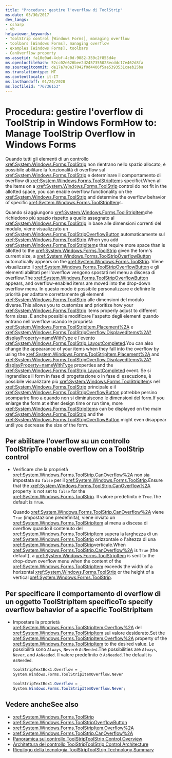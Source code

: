 ```yaml
---
title: "Procedura: gestire l'overflow di ToolStrip"
ms.date: 03/30/2017
dev_langs:
- csharp
- vb
helpviewer_keywords:
- ToolStrip control [Windows Forms], managing overflow
- toolbars [Windows Forms], managing overflow
- examples [Windows Forms], toolbars
- CanOverflow property
ms.assetid: fa10e0ad-4cbf-4c0d-9082-359c2f855d4e
ms.openlocfilehash: 52cc02e626bee2d2457355028ecddc17e462d8fa
ms.sourcegitcommit: de17a7a0a37042f0d4406f5ae5393531caeb25ba
ms.translationtype: MT
ms.contentlocale: it-IT
ms.lasthandoff: 01/24/2020
ms.locfileid: "76736153"
---
```

# <a name="how-to-manage-toolstrip-overflow-in-windows-forms"></a><span data-ttu-id="bbeee-102">Procedura: gestire l'overflow di ToolStrip in Windows Form</span><span class="sxs-lookup"><span data-stu-id="bbeee-102">How to: Manage ToolStrip Overflow in Windows Forms</span></span>

<span data-ttu-id="bbeee-103">Quando tutti gli elementi di un controllo <xref:System.Windows.Forms.ToolStrip> non rientrano nello spazio allocato, è possibile abilitare la funzionalità di overflow sul <xref:System.Windows.Forms.ToolStrip> e determinare il comportamento di overflow di <xref:System.Windows.Forms.ToolStripItem>s specifici.</span><span class="sxs-lookup"><span data-stu-id="bbeee-103">When all the items on a <xref:System.Windows.Forms.ToolStrip> control do not fit in the allotted space, you can enable overflow functionality on the <xref:System.Windows.Forms.ToolStrip> and determine the overflow behavior of specific <xref:System.Windows.Forms.ToolStripItem>s.</span></span>

<span data-ttu-id="bbeee-104">Quando si aggiungono <xref:System.Windows.Forms.ToolStripItem>che richiedono più spazio rispetto a quello assegnato al <xref:System.Windows.Forms.ToolStrip> in base alle dimensioni correnti del modulo, viene visualizzato un <xref:System.Windows.Forms.ToolStripOverflowButton> automaticamente sul <xref:System.Windows.Forms.ToolStrip>.</span><span class="sxs-lookup"><span data-stu-id="bbeee-104">When you add <xref:System.Windows.Forms.ToolStripItem>s that require more space than is allotted to the <xref:System.Windows.Forms.ToolStrip> given the form's current size, a <xref:System.Windows.Forms.ToolStripOverflowButton> automatically appears on the <xref:System.Windows.Forms.ToolStrip>.</span></span> <span data-ttu-id="bbeee-105">Viene visualizzato il <xref:System.Windows.Forms.ToolStripOverflowButton> e gli elementi abilitati per l'overflow vengono spostati nel menu a discesa di overflow.</span><span class="sxs-lookup"><span data-stu-id="bbeee-105">The <xref:System.Windows.Forms.ToolStripOverflowButton> appears, and overflow-enabled items are moved into the drop-down overflow menu.</span></span> <span data-ttu-id="bbeee-106">In questo modo è possibile personalizzare e definire le priorità per adattare correttamente gli elementi <xref:System.Windows.Forms.ToolStrip> alle dimensioni del modulo diverse.</span><span class="sxs-lookup"><span data-stu-id="bbeee-106">This allows you to customize and prioritize how your <xref:System.Windows.Forms.ToolStrip> items properly adjust to different form sizes.</span></span> <span data-ttu-id="bbeee-107">È anche possibile modificare l'aspetto degli elementi quando entrano nell'overflow usando le proprietà <xref:System.Windows.Forms.ToolStripItem.Placement%2A> e <xref:System.Windows.Forms.ToolStripOverflow.DisplayedItems%2A?displayProperty=nameWithType> e l'evento <xref:System.Windows.Forms.ToolStrip.LayoutCompleted>.</span><span class="sxs-lookup"><span data-stu-id="bbeee-107">You can also change the appearance of your items when they fall into the overflow by using the <xref:System.Windows.Forms.ToolStripItem.Placement%2A> and <xref:System.Windows.Forms.ToolStripOverflow.DisplayedItems%2A?displayProperty=nameWithType> properties and the <xref:System.Windows.Forms.ToolStrip.LayoutCompleted> event.</span></span> <span data-ttu-id="bbeee-108">Se si ingrandisce il form in fase di progettazione o in fase di esecuzione, è possibile visualizzare più <xref:System.Windows.Forms.ToolStripItem>s nel <xref:System.Windows.Forms.ToolStrip> principale e il <xref:System.Windows.Forms.ToolStripOverflowButton> potrebbe persino scomparire fino a quando non si diminuiscono le dimensioni del form.</span><span class="sxs-lookup"><span data-stu-id="bbeee-108">If you enlarge the form at either design time or run time, more <xref:System.Windows.Forms.ToolStripItem>s can be displayed on the main <xref:System.Windows.Forms.ToolStrip> and the <xref:System.Windows.Forms.ToolStripOverflowButton> might even disappear until you decrease the size of the form.</span></span>

## <a name="to-enable-overflow-on-a-toolstrip-control"></a><span data-ttu-id="bbeee-109">Per abilitare l'overflow su un controllo ToolStrip</span><span class="sxs-lookup"><span data-stu-id="bbeee-109">To enable overflow on a ToolStrip control</span></span>

- <span data-ttu-id="bbeee-110">Verificare che la proprietà <xref:System.Windows.Forms.ToolStrip.CanOverflow%2A> non sia impostata su `false` per il <xref:System.Windows.Forms.ToolStrip>.</span><span class="sxs-lookup"><span data-stu-id="bbeee-110">Ensure that the <xref:System.Windows.Forms.ToolStrip.CanOverflow%2A> property is not set to `false` for the <xref:System.Windows.Forms.ToolStrip>.</span></span> <span data-ttu-id="bbeee-111">Il valore predefinito è `True`.</span><span class="sxs-lookup"><span data-stu-id="bbeee-111">The default is `True`.</span></span>

     <span data-ttu-id="bbeee-112">Quando <xref:System.Windows.Forms.ToolStrip.CanOverflow%2A> viene `True` (impostazione predefinita), viene inviato un <xref:System.Windows.Forms.ToolStripItem> al menu a discesa di overflow quando il contenuto del <xref:System.Windows.Forms.ToolStripItem> supera la larghezza di un <xref:System.Windows.Forms.ToolStrip> orizzontale o l'altezza di una <xref:System.Windows.Forms.ToolStrip>verticale.</span><span class="sxs-lookup"><span data-stu-id="bbeee-112">When <xref:System.Windows.Forms.ToolStrip.CanOverflow%2A> is `True` (the default), a <xref:System.Windows.Forms.ToolStripItem> is sent to the drop-down overflow menu when the content of the <xref:System.Windows.Forms.ToolStripItem> exceeds the width of a horizontal <xref:System.Windows.Forms.ToolStrip> or the height of a vertical <xref:System.Windows.Forms.ToolStrip>.</span></span>

## <a name="to-specify-overflow-behavior-of-a-specific-toolstripitem"></a><span data-ttu-id="bbeee-113">Per specificare il comportamento di overflow di un oggetto ToolStripItem specifico</span><span class="sxs-lookup"><span data-stu-id="bbeee-113">To specify overflow behavior of a specific ToolStripItem</span></span>

- <span data-ttu-id="bbeee-114">Impostare la proprietà <xref:System.Windows.Forms.ToolStripItem.Overflow%2A> del <xref:System.Windows.Forms.ToolStripItem> sul valore desiderato.</span><span class="sxs-lookup"><span data-stu-id="bbeee-114">Set the <xref:System.Windows.Forms.ToolStripItem.Overflow%2A> property of the <xref:System.Windows.Forms.ToolStripItem> to the desired value.</span></span> <span data-ttu-id="bbeee-115">Le possibilità sono `Always`, `Never`e `AsNeeded`.</span><span class="sxs-lookup"><span data-stu-id="bbeee-115">The possibilities are `Always`, `Never`, and `AsNeeded`.</span></span> <span data-ttu-id="bbeee-116">Il valore predefinito è `AsNeeded`.</span><span class="sxs-lookup"><span data-stu-id="bbeee-116">The default is `AsNeeded`.</span></span>

    ```vb
    toolStripTextBox1.Overflow = _
    System.Windows.Forms.ToolStripItemOverflow.Never
    ```

    ```csharp
    toolStripTextBox1.Overflow = _
    System.Windows.Forms.ToolStripItemOverflow.Never;
    ```

## <a name="see-also"></a><span data-ttu-id="bbeee-117">Vedere anche</span><span class="sxs-lookup"><span data-stu-id="bbeee-117">See also</span></span>

- <xref:System.Windows.Forms.ToolStrip>
- <xref:System.Windows.Forms.ToolStripOverflowButton>
- <xref:System.Windows.Forms.ToolStripItem.Overflow%2A>
- <xref:System.Windows.Forms.ToolStrip.CanOverflow%2A>
- [<span data-ttu-id="bbeee-118">Panoramica sul controllo ToolStrip</span><span class="sxs-lookup"><span data-stu-id="bbeee-118">ToolStrip Control Overview</span></span>](toolstrip-control-overview-windows-forms.md)
- [<span data-ttu-id="bbeee-119">Architettura del controllo ToolStrip</span><span class="sxs-lookup"><span data-stu-id="bbeee-119">ToolStrip Control Architecture</span></span>](toolstrip-control-architecture.md)
- [<span data-ttu-id="bbeee-120">Riepilogo della tecnologia ToolStrip</span><span class="sxs-lookup"><span data-stu-id="bbeee-120">ToolStrip Technology Summary</span></span>](toolstrip-technology-summary.md)
